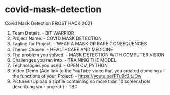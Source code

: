 # covid-mask-detection
Covid Mask Detection FROST HACK 2021

1.  Team Details. - BIT WARRIOR
2.  Project Name. - COVID MASK DETECTION
3.  Tagline for Project. - WEAR A MASK OR BARE CONSEQUENCES
4.  Theme Chosen. - HEALTHCARE AND MEDICINE
5.  The problem you solved. -  MASK DETECTION WITH COMPUTER VISION
6.  Challenges you ran into. - TRAINING THE MODEL
7.  Technologies you used. - OPEN CV, PYTHON
8.  Video Demo (Add link to the YouTube video that you created demoing all the functions of your Project) - https://youtu.be/PFu9c2itJOw
9.  Pictures (Upload a zipfile containing no more than 10 screenshots describing your project.) - TBD

